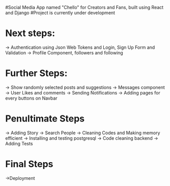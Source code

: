 #Social Media App named "Chello" for Creators and Fans, built using React and Django
#Project is currently under development

# Next steps:
-> Authentication using Json Web Tokens and Login, Sign Up Form and Validation
-> Profile Component, followers and following
# Further Steps:
-> Show randomly selected posts and suggestions
-> Messages component
-> User Likes and comments
-> Sending Notifications
-> Adding pages for every buttons on Navbar
# Penultimate Steps
-> Adding Story
-> Search People
-> Cleaning Codes and Making memory efficient
-> Installing and testing postgresql
-> Code cleaning backend 
-> Adding Tests
# Final Steps
->Deployment
